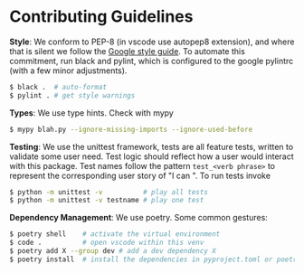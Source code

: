 # Contributing Guidelines

**Style**: We conform to PEP-8 (in vscode use autopep8 extension),
and where that is silent we follow the
[Google style guide](https://google.github.io/styleguide/pyguide.html).
To automate this commitment, run black and pylint, which is configured to the
google pylintrc (with a few minor adjustments).
```bash
$ black .  # auto-format
$ pylint . # get style warnings
```

**Types**: We use type hints. Check with mypy

```bash
$ mypy blah.py --ignore-missing-imports --ignore-used-before
```

**Testing**: We use the unittest framework, tests are all feature tests,
written to validate some user need. Test logic should reflect how a user would
interact with this package. Test names follow the pattern `test_<verb phrase>`
to represent the corresponding user story of "I can <verb phrase>". To run
tests invoke

```bash
$ python -m unittest -v          # play all tests
$ python -m unittest -v testname # play one test
```

**Dependency Management**: We use poetry. Some common gestures:

```bash
$ poetry shell    # activate the virtual environment
$ code .          # open vscode within this venv
$ poetry add X --group dev # add a dev dependency X
$ poetry install  # install the dependencies in pyproject.toml or poetry.lock
```
